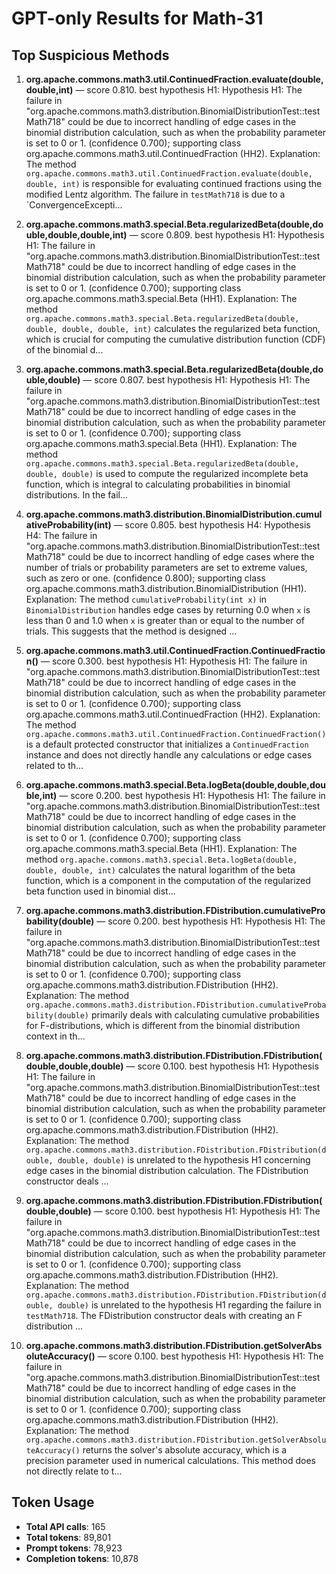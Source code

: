 # GPT-only Results for Math-31

## Top Suspicious Methods

1. **org.apache.commons.math3.util.ContinuedFraction.evaluate(double,double,int)** — score 0.810. best hypothesis H1: Hypothesis H1: The failure in "org.apache.commons.math3.distribution.BinomialDistributionTest::testMath718" could be due to incorrect handling of edge cases in the binomial distribution calculation, such as when the probability parameter is set to 0 or 1. (confidence 0.700); supporting class org.apache.commons.math3.util.ContinuedFraction (HH2).
    Explanation: The method `org.apache.commons.math3.util.ContinuedFraction.evaluate(double, double, int)` is responsible for evaluating continued fractions using the modified Lentz algorithm. The failure in `testMath718` is due to a `ConvergenceExcepti...

2. **org.apache.commons.math3.special.Beta.regularizedBeta(double,double,double,double,int)** — score 0.809. best hypothesis H1: Hypothesis H1: The failure in "org.apache.commons.math3.distribution.BinomialDistributionTest::testMath718" could be due to incorrect handling of edge cases in the binomial distribution calculation, such as when the probability parameter is set to 0 or 1. (confidence 0.700); supporting class org.apache.commons.math3.special.Beta (HH1).
    Explanation: The method `org.apache.commons.math3.special.Beta.regularizedBeta(double, double, double, double, int)` calculates the regularized beta function, which is crucial for computing the cumulative distribution function (CDF) of the binomial d...

3. **org.apache.commons.math3.special.Beta.regularizedBeta(double,double,double)** — score 0.807. best hypothesis H1: Hypothesis H1: The failure in "org.apache.commons.math3.distribution.BinomialDistributionTest::testMath718" could be due to incorrect handling of edge cases in the binomial distribution calculation, such as when the probability parameter is set to 0 or 1. (confidence 0.700); supporting class org.apache.commons.math3.special.Beta (HH1).
    Explanation: The method `org.apache.commons.math3.special.Beta.regularizedBeta(double, double, double)` is used to compute the regularized incomplete beta function, which is integral to calculating probabilities in binomial distributions. In the fail...

4. **org.apache.commons.math3.distribution.BinomialDistribution.cumulativeProbability(int)** — score 0.805. best hypothesis H4: Hypothesis H4: The failure in "org.apache.commons.math3.distribution.BinomialDistributionTest::testMath718" could be due to incorrect handling of edge cases where the number of trials or probability parameters are set to extreme values, such as zero or one. (confidence 0.800); supporting class org.apache.commons.math3.distribution.BinomialDistribution (HH1).
    Explanation: The method `cumulativeProbability(int x)` in `BinomialDistribution` handles edge cases by returning 0.0 when `x` is less than 0 and 1.0 when `x` is greater than or equal to the number of trials. This suggests that the method is designed ...

5. **org.apache.commons.math3.util.ContinuedFraction.ContinuedFraction()** — score 0.300. best hypothesis H1: Hypothesis H1: The failure in "org.apache.commons.math3.distribution.BinomialDistributionTest::testMath718" could be due to incorrect handling of edge cases in the binomial distribution calculation, such as when the probability parameter is set to 0 or 1. (confidence 0.700); supporting class org.apache.commons.math3.util.ContinuedFraction (HH2).
    Explanation: The method `org.apache.commons.math3.util.ContinuedFraction.ContinuedFraction()` is a default protected constructor that initializes a `ContinuedFraction` instance and does not directly handle any calculations or edge cases related to th...

6. **org.apache.commons.math3.special.Beta.logBeta(double,double,double,int)** — score 0.200. best hypothesis H1: Hypothesis H1: The failure in "org.apache.commons.math3.distribution.BinomialDistributionTest::testMath718" could be due to incorrect handling of edge cases in the binomial distribution calculation, such as when the probability parameter is set to 0 or 1. (confidence 0.700); supporting class org.apache.commons.math3.special.Beta (HH1).
    Explanation: The method `org.apache.commons.math3.special.Beta.logBeta(double, double, double, int)` calculates the natural logarithm of the beta function, which is a component in the computation of the regularized beta function used in binomial dist...

7. **org.apache.commons.math3.distribution.FDistribution.cumulativeProbability(double)** — score 0.200. best hypothesis H1: Hypothesis H1: The failure in "org.apache.commons.math3.distribution.BinomialDistributionTest::testMath718" could be due to incorrect handling of edge cases in the binomial distribution calculation, such as when the probability parameter is set to 0 or 1. (confidence 0.700); supporting class org.apache.commons.math3.distribution.FDistribution (HH2).
    Explanation: The method `org.apache.commons.math3.distribution.FDistribution.cumulativeProbability(double)` primarily deals with calculating cumulative probabilities for F-distributions, which is different from the binomial distribution context in th...

8. **org.apache.commons.math3.distribution.FDistribution.FDistribution(double,double,double)** — score 0.100. best hypothesis H1: Hypothesis H1: The failure in "org.apache.commons.math3.distribution.BinomialDistributionTest::testMath718" could be due to incorrect handling of edge cases in the binomial distribution calculation, such as when the probability parameter is set to 0 or 1. (confidence 0.700); supporting class org.apache.commons.math3.distribution.FDistribution (HH2).
    Explanation: The method `org.apache.commons.math3.distribution.FDistribution.FDistribution(double, double, double)` is unrelated to the hypothesis H1 concerning edge cases in the binomial distribution calculation. The FDistribution constructor deals ...

9. **org.apache.commons.math3.distribution.FDistribution.FDistribution(double,double)** — score 0.100. best hypothesis H1: Hypothesis H1: The failure in "org.apache.commons.math3.distribution.BinomialDistributionTest::testMath718" could be due to incorrect handling of edge cases in the binomial distribution calculation, such as when the probability parameter is set to 0 or 1. (confidence 0.700); supporting class org.apache.commons.math3.distribution.FDistribution (HH2).
    Explanation: The method `org.apache.commons.math3.distribution.FDistribution.FDistribution(double, double)` is unrelated to the hypothesis H1 regarding the failure in `testMath718`. The FDistribution constructor deals with creating an F distribution ...

10. **org.apache.commons.math3.distribution.FDistribution.getSolverAbsoluteAccuracy()** — score 0.100. best hypothesis H1: Hypothesis H1: The failure in "org.apache.commons.math3.distribution.BinomialDistributionTest::testMath718" could be due to incorrect handling of edge cases in the binomial distribution calculation, such as when the probability parameter is set to 0 or 1. (confidence 0.700); supporting class org.apache.commons.math3.distribution.FDistribution (HH2).
    Explanation: The method `org.apache.commons.math3.distribution.FDistribution.getSolverAbsoluteAccuracy()` returns the solver's absolute accuracy, which is a precision parameter used in numerical calculations. This method does not directly relate to t...


## Token Usage

- **Total API calls**: 165
- **Total tokens**: 89,801
- **Prompt tokens**: 78,923
- **Completion tokens**: 10,878
